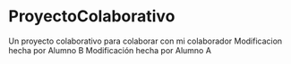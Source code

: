 # ProyectoColaborativo
Un proyecto colaborativo para colaborar con mi colaborador
Modificacion hecha por Alumno B
Modificación hecha por Alumno A
